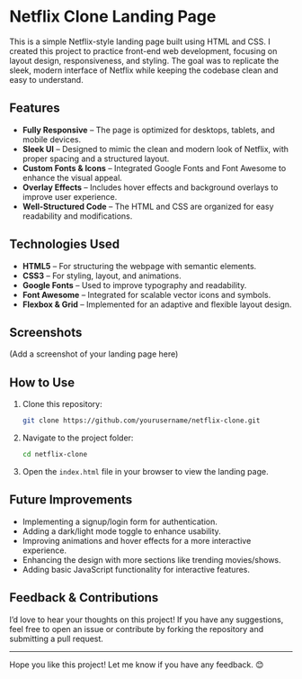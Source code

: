 # Netflix Clone Landing Page

This is a simple Netflix-style landing page built using HTML and CSS. I created this project to practice front-end web development, focusing on layout design, responsiveness, and styling. The goal was to replicate the sleek, modern interface of Netflix while keeping the codebase clean and easy to understand.

## Features
- **Fully Responsive** – The page is optimized for desktops, tablets, and mobile devices.
- **Sleek UI** – Designed to mimic the clean and modern look of Netflix, with proper spacing and a structured layout.
- **Custom Fonts & Icons** – Integrated Google Fonts and Font Awesome to enhance the visual appeal.
- **Overlay Effects** – Includes hover effects and background overlays to improve user experience.
- **Well-Structured Code** – The HTML and CSS are organized for easy readability and modifications.

## Technologies Used
- **HTML5** – For structuring the webpage with semantic elements.
- **CSS3** – For styling, layout, and animations.
- **Google Fonts** – Used to improve typography and readability.
- **Font Awesome** – Integrated for scalable vector icons and symbols.
- **Flexbox & Grid** – Implemented for an adaptive and flexible layout design.

## Screenshots
(Add a screenshot of your landing page here)

## How to Use
1. Clone this repository:
   ```bash
   git clone https://github.com/yourusername/netflix-clone.git
   ```
2. Navigate to the project folder:
   ```bash
   cd netflix-clone
   ```
3. Open the `index.html` file in your browser to view the landing page.

## Future Improvements
- Implementing a signup/login form for authentication.
- Adding a dark/light mode toggle to enhance usability.
- Improving animations and hover effects for a more interactive experience.
- Enhancing the design with more sections like trending movies/shows.
- Adding basic JavaScript functionality for interactive features.

## Feedback & Contributions
I’d love to hear your thoughts on this project! If you have any suggestions, feel free to open an issue or contribute by forking the repository and submitting a pull request.

---
Hope you like this project! Let me know if you have any feedback. 😊

